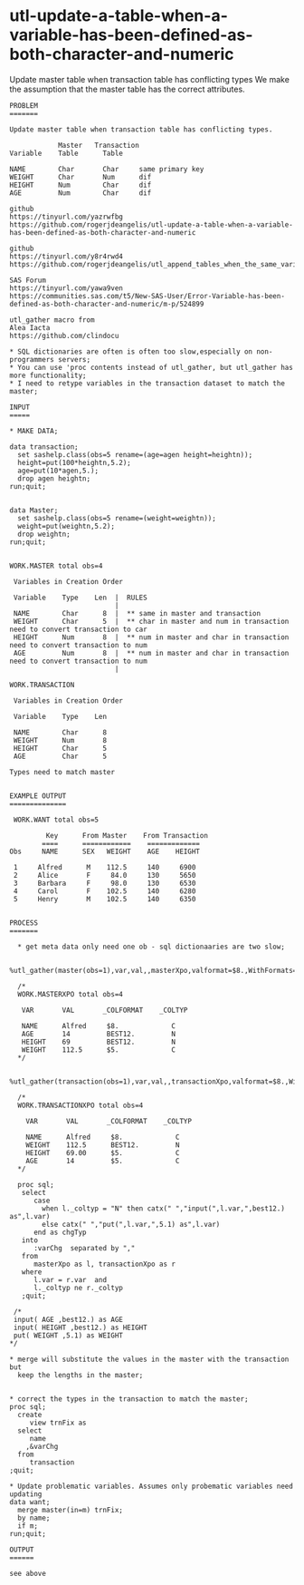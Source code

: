 # utl-update-a-table-when-a-variable-has-been-defined-as-both-character-and-numeric
Update master table when transaction table has conflicting types
    We make the assumption that the master table has the correct attributes.

    PROBLEM
    =======

    Update master table when transaction table has conflicting types.

                Master   Transaction
    Variable    Table      Table

    NAME        Char       Char     same primary key
    WEIGHT      Char       Num      dif
    HEIGHT      Num        Char     dif
    AGE         Num        Char     dif

    github
    https://tinyurl.com/yazrwfbg
    https://github.com/rogerjdeangelis/utl-update-a-table-when-a-variable-has-been-defined-as-both-character-and-numeric

    github
    https://tinyurl.com/y8r4rwd4
    https://github.com/rogerjdeangelis/utl_append_tables_when_the_same_variables_have_different_types_and_lengths

    SAS Forum
    https://tinyurl.com/yawa9ven
    https://communities.sas.com/t5/New-SAS-User/Error-Variable-has-been-defined-as-both-character-and-numeric/m-p/524899

    utl_gather macro from
    Alea Iacta
    https://github.com/clindocu

    * SQL dictionaries are often is often too slow,especially on non-programmers servers;
    * You can use 'proc contents instead of utl_gather, but utl_gather has more functionality;
    * I need to retype variables in the transaction dataset to match the master;

    INPUT
    =====

    * MAKE DATA;

    data transaction;
      set sashelp.class(obs=5 rename=(age=agen height=heightn));
      height=put(100*heightn,5.2);
      age=put(10*agen,5.);
      drop agen heightn;
    run;quit;


    data Master;
      set sashelp.class(obs=5 rename=(weight=weightn));
      weight=put(weightn,5.2);
      drop weightn;
    run;quit;


    WORK.MASTER total obs=4

     Variables in Creation Order

     Variable    Type    Len  |  RULES
                              |
     NAME        Char      8  |  ** same in master and transaction
     WEIGHT      Char      5  |  ** char in master and num in transaction need to convert transaction to car
     HEIGHT      Num       8  |  ** num in master and char in transaction need to convert transaction to num
     AGE         Num       8  |  ** num in master and char in transaction need to convert transaction to num
                              |

    WORK.TRANSACTION

     Variables in Creation Order

     Variable    Type    Len

     NAME        Char      8
     WEIGHT      Num       8
     HEIGHT      Char      5
     AGE         Char      5

    Types need to match master


    EXAMPLE OUTPUT
    ==============

     WORK.WANT total obs=5

             Key      From Master    From Transaction
            ====      ============    =============
    Obs     NAME      SEX   WEIGHT    AGE    HEIGHT

     1     Alfred      M    112.5     140     6900
     2     Alice       F     84.0     130     5650
     3     Barbara     F     98.0     130     6530
     4     Carol       F    102.5     140     6280
     5     Henry       M    102.5     140     6350


    PROCESS
    =======

      * get meta data only need one ob - sql dictionaaries are two slow;

      %utl_gather(master(obs=1),var,val,,masterXpo,valformat=$8.,WithFormats=Y);

      /*
      WORK.MASTERXPO total obs=4

       VAR       VAL       _COLFORMAT    _COLTYP

       NAME      Alfred     $8.             C
       AGE       14         BEST12.         N
       HEIGHT    69         BEST12.         N
       WEIGHT    112.5      $5.             C
      */

      %utl_gather(transaction(obs=1),var,val,,transactionXpo,valformat=$8.,WithFormats=Y);

      /*
      WORK.TRANSACTIONXPO total obs=4

        VAR       VAL       _COLFORMAT    _COLTYP

        NAME      Alfred     $8.             C
        WEIGHT    112.5      BEST12.         N
        HEIGHT    69.00      $5.             C
        AGE       14         $5.             C
      */

      proc sql;
       select
          case
            when l._coltyp = "N" then catx(" ","input(",l.var,",best12.) as",l.var)
            else catx(" ","put(",l.var,",5.1) as",l.var)
          end as chgTyp
       into
          :varChg  separated by ","
       from
          masterXpo as l, transactionXpo as r
       where
          l.var = r.var  and
          l._coltyp ne r._coltyp
       ;quit;

     /*
     input( AGE ,best12.) as AGE
     input( HEIGHT ,best12.) as HEIGHT
     put( WEIGHT ,5.1) as WEIGHT
    */

    * merge will substitute the values in the master with the transaction but
      keep the lengths in the master;


    * correct the types in the transaction to match the master;
    proc sql;
      create
         view trnFix as
      select
         name
        ,&varChg
      from
         transaction
    ;quit;

    * Update problematic variables. Assumes only probematic variables need updating
    data want;
      merge master(in=m) trnFix;
      by name;
      if m;
    run;quit;

    OUTPUT
    ======

    see above



